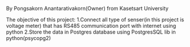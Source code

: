 <p>By Pongsakorn Anantarativakorn(Owner) from Kasetsart University<br>

The objective of this project:
  1.Connect all type of senser(in this project is voltage meter) that has RS485 communication port with internet using python
  2.Store the data in Postgres database using PostgresSQL lib in python(psycopg2)

